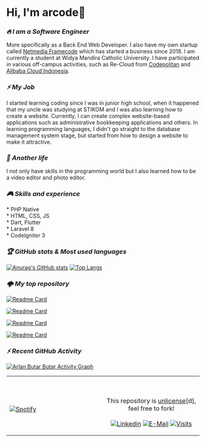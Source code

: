 # Hi, I'm arcode👋

<h3><i><strong>🔥 I am a Software Engineer</strong></i></h3>
More specifically as a Back End Web Developer. I also have my own startup called <a href="https://www.netmedia-framecode.com/" target="_blank">Netmedia Framecode</a> which has started a business since 2018. I am currently a student at Widya Mandira Catholic University. I have participated in various off-campus activities, such as Re-Cloud from <a href="https://codepolitan.com/" target="_blank">Codepolitan</a> and <a href="https://id.alibabacloud.com/" target="_blank">Alibaba Cloud Indonesia</a>.

<h3><i><strong>⚡ My Job</strong></i></h3>
I started learning coding since I was in junior high school, when it happened that my uncle was studying at STIKOM and I was also learning how to create a website. Currently, I can create complex website-based applications such as administrative bookkeeping applications and others. In learning programming languages, I didn't go straight to the database management system stage, but started from how to design a website to make it attractive.

<h3><i><strong>🌠 Another life</strong></i></h3>
I not only have skills in the programming world but I also learned how to be a video editor and photo editor.

<h3><i><strong>🎮 Skills and experience</strong></i></h3>
* PHP Native <br>
* HTML, CSS, JS <br>
* Dart, Flutter <br>
* Laravel 8 <br>
* CodeIgniter 3 <br>

<h3><i><strong>🏆 GitHub stats & Most used languages</strong></i></h3>

[![Anurag's GitHub stats](https://github-readme-stats.vercel.app/api?username=arlanbutarbutar&show_icons=true&count_private=true&theme=tokyonight)](https://github.com/arlanbutarbutar) 
[![Top Langs](https://github-readme-stats.vercel.app/api/top-langs/?username=arlanbutarbutar&layout=compact&theme=tokyonight)](https://github.com/arlanbutarbutar)

<h3><i><strong>🌩️ My top repository</strong></i></h3>

[![Readme Card](https://github-readme-stats.vercel.app/api/pin/?username=arlanbutarbutar&show_icons=true&theme=dark&repo=gui_free)](https://github.com/arlanbutarbutar/gui_free)

[![Readme Card](https://github-readme-stats.vercel.app/api/pin/?username=arlanbutarbutar&show_icons=true&theme=dark&repo=lucita_ddos)](https://github.com/arlanbutarbutar/lucita_ddos)

[![Readme Card](https://github-readme-stats.vercel.app/api/pin/?username=arlanbutarbutar&show_icons=true&theme=dark&repo=DVWA)](https://github.com/arlanbutarbutar/DVWA)

[![Readme Card](https://github-readme-stats.vercel.app/api/pin/?username=arlanbutarbutar&show_icons=true&theme=dark&repo=wargabantuwarga.com)](https://github.com/arlanbutarbutar/wargabantuwarga.com)

<h3><i><strong>⚡ Recent GitHub Activity</strong></i></h3>

<a href="https://github.com/arlanbutarbutar"><img alt="Arlan Butar Butar Activity Graph" src="https://activity-graph.herokuapp.com/graph?username=arlanbutarbutar&custom_title=Arlan%20Butar%20Butar%20Contribution%20Graph&theme=react-dark" /></a>

<table width="100%"> 
  <tr>
  <td width="50%">

&nbsp; <br> [![Spotify](https://novatorem.vercel.app/api/spotify?background_color=0d1117&border_color=ffffff)](https://open.spotify.com/user/ptkgaep2xbue6hb51q4dvfl4i)

  </td>
  <td width="50%">

&nbsp;<p align="center">This repository is [unlicense](https://choosealicense.com/licenses/unlicense/)[d], feel free to fork!<br><br>
[![Linkedin](https://img.shields.io/badge/linked-in-369?style=flat-square&logo=linkedin&logoColor=white&color=blue)](https://www.linkedin.com/in/sahala-zakaria-recardo-butar-butar-ba253220a)
[![E-Mail](https://img.shields.io/badge/email-reveal-2a8?style=flat-square&logo=gmail&logoColor=white)](https://mail.google.com/mail/u/0/#inbox?compose=DPRbkNwbXdpSqRRGSdnjbQCQcGkXHjhPBdKsWgkplDDDThjxjTfqClGHjLWMxWxLcsmpwqVvBqRlsHhGPqqPfMzGPfZCpskSTfqQBVlPrzVcHRg)
[![Visits](https://komarev.com/ghpvc/?username=arlanbutarbutar&logo=GitHub&label=github%20visits&color=336699&logoColor=white&style=flat-square)](https://github.com/arlanbutarbutar)

  </p>
  </td>
</table>
